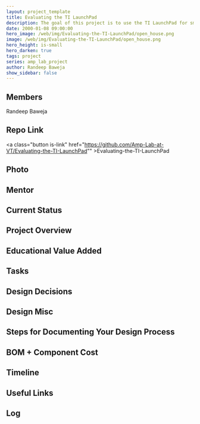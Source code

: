 ```yaml
---
layout: project_template
title: Evaluating the TI LaunchPad
description: The goal of this project is to use the TI LaunchPad for small projects and to compare its usability to the Microchip PIC32 Cerebot and decide which one is better for ECE 2534 (Microcontroller Interfacing), and why. Potential focus on SPI and I2C communication buses.
date: 2000-01-08 09:00:00
hero_image: /web/img/Evaluating-the-TI-LaunchPad/open_house.png
image: /web/img/Evaluating-the-TI-LaunchPad/open_house.png
hero_height: is-small
hero_darken: true
tags: project
series: amp_lab_project
author: Randeep Baweja
show_sidebar: false
---
```




## Members
Randeep Baweja

## Repo Link
<a class="button is-link" href="https://github.com/Amp-Lab-at-VT/Evaluating-the-TI-LaunchPad"" >Evaluating-the-TI-LaunchPad</a>

## Photo

## Mentor

## Current Status

## Project Overview


## Educational Value Added


## Tasks

## Design Decisions

## Design Misc

## Steps for Documenting Your Design Process

## BOM + Component Cost

## Timeline

## Useful Links

## Log
            